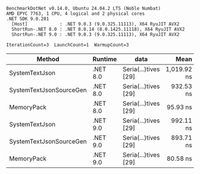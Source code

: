 ```

BenchmarkDotNet v0.14.0, Ubuntu 24.04.2 LTS (Noble Numbat)
AMD EPYC 7763, 1 CPU, 4 logical and 2 physical cores
.NET SDK 9.0.201
  [Host]            : .NET 9.0.3 (9.0.325.11113), X64 RyuJIT AVX2
  ShortRun-.NET 8.0 : .NET 8.0.14 (8.0.1425.11118), X64 RyuJIT AVX2
  ShortRun-.NET 9.0 : .NET 9.0.3 (9.0.325.11113), X64 RyuJIT AVX2

IterationCount=3  LaunchCount=1  WarmupCount=3  

```
| Method                  | Runtime  | data                 | Mean        | Error     | StdDev   | Min         | Max         | Gen0   | Allocated |
|------------------------ |--------- |--------------------- |------------:|----------:|---------:|------------:|------------:|-------:|----------:|
| SystemTextJson          | .NET 8.0 | Seria(...)tives [29] | 1,019.92 ns | 92.047 ns | 5.045 ns | 1,016.53 ns | 1,025.72 ns | 0.0267 |     464 B |
| SystemTextJsonSourceGen | .NET 8.0 | Seria(...)tives [29] |   932.53 ns | 34.708 ns | 1.902 ns |   931.39 ns |   934.73 ns | 0.0334 |     568 B |
| MemoryPack              | .NET 8.0 | Seria(...)tives [29] |    95.93 ns | 10.968 ns | 0.601 ns |    95.43 ns |    96.60 ns | 0.0072 |     120 B |
| SystemTextJson          | .NET 9.0 | Seria(...)tives [29] |   992.11 ns | 67.729 ns | 3.712 ns |   989.95 ns |   996.40 ns | 0.0267 |     464 B |
| SystemTextJsonSourceGen | .NET 9.0 | Seria(...)tives [29] |   893.71 ns | 35.874 ns | 1.966 ns |   891.53 ns |   895.33 ns | 0.0334 |     568 B |
| MemoryPack              | .NET 9.0 | Seria(...)tives [29] |    80.58 ns |  7.106 ns | 0.390 ns |    80.30 ns |    81.02 ns | 0.0072 |     120 B |

